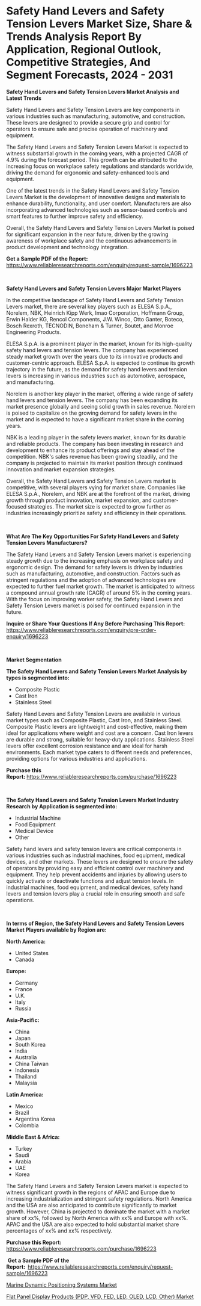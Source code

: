 <p><h1>Safety Hand Levers and Safety Tension Levers Market Size, Share & Trends Analysis Report By Application, Regional Outlook, Competitive Strategies, And Segment Forecasts, 2024 - 2031</h1></p><p><strong>Safety Hand Levers and Safety Tension Levers Market Analysis and Latest Trends</strong></p>
<p><p>Safety Hand Levers and Safety Tension Levers are key components in various industries such as manufacturing, automotive, and construction. These levers are designed to provide a secure grip and control for operators to ensure safe and precise operation of machinery and equipment.</p><p>The Safety Hand Levers and Safety Tension Levers Market is expected to witness substantial growth in the coming years, with a projected CAGR of 4.9% during the forecast period. This growth can be attributed to the increasing focus on workplace safety regulations and standards worldwide, driving the demand for ergonomic and safety-enhanced tools and equipment.</p><p>One of the latest trends in the Safety Hand Levers and Safety Tension Levers Market is the development of innovative designs and materials to enhance durability, functionality, and user comfort. Manufacturers are also incorporating advanced technologies such as sensor-based controls and smart features to further improve safety and efficiency.</p><p>Overall, the Safety Hand Levers and Safety Tension Levers Market is poised for significant expansion in the near future, driven by the growing awareness of workplace safety and the continuous advancements in product development and technology integration.</p></p>
<p><strong>Get a Sample PDF of the Report:&nbsp;</strong> <a href="https://www.reliableresearchreports.com/enquiry/request-sample/1696223">https://www.reliableresearchreports.com/enquiry/request-sample/1696223</a></p>
<p>&nbsp;</p>
<p><strong>Safety Hand Levers and Safety Tension Levers Major Market Players</strong></p>
<p><p>In the competitive landscape of Safety Hand Levers and Safety Tension Levers market, there are several key players such as ELESA S.p.A., Norelem, NBK, Heinrich Kipp Werk, Imao Corporation, Hoffmann Group, Erwin Halder KG, Rencol Components, J.W. Winco, Otto Ganter, Boteco, Bosch Rexroth, TECNODIN, Boneham & Turner, Boutet, and Monroe Engineering Products.</p><p>ELESA S.p.A. is a prominent player in the market, known for its high-quality safety hand levers and tension levers. The company has experienced steady market growth over the years due to its innovative products and customer-centric approach. ELESA S.p.A. is expected to continue its growth trajectory in the future, as the demand for safety hand levers and tension levers is increasing in various industries such as automotive, aerospace, and manufacturing.</p><p>Norelem is another key player in the market, offering a wide range of safety hand levers and tension levers. The company has been expanding its market presence globally and seeing solid growth in sales revenue. Norelem is poised to capitalize on the growing demand for safety levers in the market and is expected to have a significant market share in the coming years.</p><p>NBK is a leading player in the safety levers market, known for its durable and reliable products. The company has been investing in research and development to enhance its product offerings and stay ahead of the competition. NBK's sales revenue has been growing steadily, and the company is projected to maintain its market position through continued innovation and market expansion strategies.</p><p>Overall, the Safety Hand Levers and Safety Tension Levers market is competitive, with several players vying for market share. Companies like ELESA S.p.A., Norelem, and NBK are at the forefront of the market, driving growth through product innovation, market expansion, and customer-focused strategies. The market size is expected to grow further as industries increasingly prioritize safety and efficiency in their operations.</p></p>
<p>&nbsp;</p>
<p><strong>What Are The Key Opportunities For Safety Hand Levers and Safety Tension Levers Manufacturers?</strong></p>
<p><p>The Safety Hand Levers and Safety Tension Levers market is experiencing steady growth due to the increasing emphasis on workplace safety and ergonomic design. The demand for safety levers is driven by industries such as manufacturing, automotive, and construction. Factors such as stringent regulations and the adoption of advanced technologies are expected to further fuel market growth. The market is anticipated to witness a compound annual growth rate (CAGR) of around 5% in the coming years. With the focus on improving worker safety, the Safety Hand Levers and Safety Tension Levers market is poised for continued expansion in the future.</p></p>
<p><strong>Inquire or Share Your Questions If Any Before Purchasing This Report:</strong> <a href="https://www.reliableresearchreports.com/enquiry/pre-order-enquiry/1696223">https://www.reliableresearchreports.com/enquiry/pre-order-enquiry/1696223</a></p>
<p>&nbsp;</p>
<p><strong>Market Segmentation</strong></p>
<p><strong>The Safety Hand Levers and Safety Tension Levers Market Analysis by types is segmented into:</strong></p>
<p><ul><li>Composite Plastic</li><li>Cast Iron</li><li>Stainless Steel</li></ul></p>
<p><p>Safety Hand Levers and Safety Tension Levers are available in various market types such as Composite Plastic, Cast Iron, and Stainless Steel. Composite Plastic levers are lightweight and cost-effective, making them ideal for applications where weight and cost are a concern. Cast Iron levers are durable and strong, suitable for heavy-duty applications. Stainless Steel levers offer excellent corrosion resistance and are ideal for harsh environments. Each market type caters to different needs and preferences, providing options for various industries and applications.</p></p>
<p><strong>Purchase this Report:&nbsp;</strong><a href="https://www.reliableresearchreports.com/purchase/1696223">https://www.reliableresearchreports.com/purchase/1696223</a></p>
<p>&nbsp;</p>
<p><strong>The Safety Hand Levers and Safety Tension Levers Market Industry Research by Application is segmented into:</strong></p>
<p><ul><li>Industrial Machine</li><li>Food Equipment</li><li>Medical Device</li><li>Other</li></ul></p>
<p><p>Safety hand levers and safety tension levers are critical components in various industries such as industrial machines, food equipment, medical devices, and other markets. These levers are designed to ensure the safety of operators by providing easy and efficient control over machinery and equipment. They help prevent accidents and injuries by allowing users to quickly activate or deactivate functions and adjust tension levels. In industrial machines, food equipment, and medical devices, safety hand levers and tension levers play a crucial role in ensuring smooth and safe operations.</p></p>
<p>&nbsp;</p>
<p><strong>In terms of Region, the Safety Hand Levers and Safety Tension Levers Market Players available by Region are:</strong></p>
<p>
    <p> <strong> North America: </strong>
        <ul>
            <li>United States</li>
            <li>Canada</li>
        </ul>
        </p> 
    <p> <strong> Europe: </strong>
        <ul>
            <li>Germany</li>
            <li>France</li>
            <li>U.K.</li>
            <li>Italy</li>
            <li>Russia</li>
        </ul>
        </p> 
    <p> <strong> Asia-Pacific: </strong>
        <ul>
            <li>China</li>
            <li>Japan</li>
            <li>South Korea</li>
            <li>India</li>
            <li>Australia</li>
            <li>China Taiwan</li>
            <li>Indonesia</li>
            <li>Thailand</li>
            <li>Malaysia</li>
        </ul>
        </p> 
    <p> <strong> Latin America: </strong>
        <ul>
            <li>Mexico</li>
            <li>Brazil</li>
            <li>Argentina Korea</li>
            <li>Colombia</li>
        </ul>
        </p> 
    <p> <strong> Middle East & Africa: </strong>
        <ul>
            <li>Turkey</li>
            <li>Saudi</li>
            <li>Arabia</li>
            <li>UAE</li>
            <li>Korea</li>
        </ul>
    </p>
    </p>
<p><p>The Safety Hand Levers and Safety Tension Levers market is expected to witness significant growth in the regions of APAC and Europe due to increasing industrialization and stringent safety regulations. North America and the USA are also anticipated to contribute significantly to market growth. However, China is projected to dominate the market with a market share of xx%, followed by North America with xx% and Europe with xx%. APAC and the USA are also expected to hold substantial market share percentages of xx% and xx% respectively.</p></p>
<p><strong>Purchase this Report: </strong><a href="https://www.reliableresearchreports.com/purchase/1696223">https://www.reliableresearchreports.com/purchase/1696223</a></p>
<p>&nbsp;<strong>Get a Sample PDF of the Report:&nbsp;&nbsp;</strong><a href="https://www.reliableresearchreports.com/enquiry/request-sample/1696223">https://www.reliableresearchreports.com/enquiry/request-sample/1696223</a></p>
<p><strong></strong></p>
<p><p><a href="https://issuu.com/reportprime-2/docs/marine-dynamic-positioning-systems-market-size-203">Marine Dynamic Positioning Systems Market</a></p><p><a href="https://issuu.com/reportprime-2/docs/flat-panel-display-products-pdp-vfd-fed-led-oled-l">Flat Panel Display Products (PDP, VFD, FED, LED, OLED, LCD, Other) Market</a></p></p>